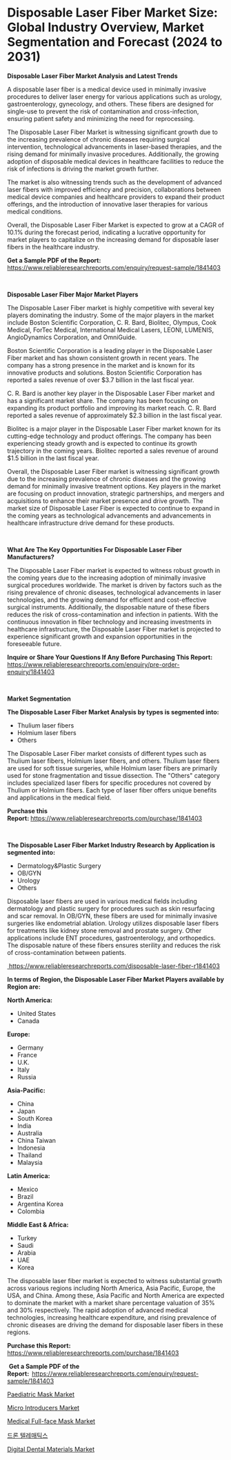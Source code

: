<p><h1>Disposable Laser Fiber Market Size: Global Industry Overview, Market Segmentation and Forecast (2024 to 2031)</h1></p><p><strong>Disposable Laser Fiber Market Analysis and Latest Trends</strong></p>
<p><p>A disposable laser fiber is a medical device used in minimally invasive procedures to deliver laser energy for various applications such as urology, gastroenterology, gynecology, and others. These fibers are designed for single-use to prevent the risk of contamination and cross-infection, ensuring patient safety and minimizing the need for reprocessing.</p><p>The Disposable Laser Fiber Market is witnessing significant growth due to the increasing prevalence of chronic diseases requiring surgical intervention, technological advancements in laser-based therapies, and the rising demand for minimally invasive procedures. Additionally, the growing adoption of disposable medical devices in healthcare facilities to reduce the risk of infections is driving the market growth further.</p><p>The market is also witnessing trends such as the development of advanced laser fibers with improved efficiency and precision, collaborations between medical device companies and healthcare providers to expand their product offerings, and the introduction of innovative laser therapies for various medical conditions.</p><p>Overall, the Disposable Laser Fiber Market is expected to grow at a CAGR of 10.1% during the forecast period, indicating a lucrative opportunity for market players to capitalize on the increasing demand for disposable laser fibers in the healthcare industry.</p></p>
<p><strong>Get a Sample PDF of the Report:&nbsp;</strong> <a href="https://www.reliableresearchreports.com/enquiry/request-sample/1841403">https://www.reliableresearchreports.com/enquiry/request-sample/1841403</a></p>
<p>&nbsp;</p>
<p><strong>Disposable Laser Fiber Major Market Players</strong></p>
<p><p>The Disposable Laser Fiber market is highly competitive with several key players dominating the industry. Some of the major players in the market include Boston Scientific Corporation, C. R. Bard, Biolitec, Olympus, Cook Medical, ForTec Medical, International Medical Lasers, LEONI, LUMENIS, AngioDynamics Corporation, and OmniGuide.</p><p>Boston Scientific Corporation is a leading player in the Disposable Laser Fiber market and has shown consistent growth in recent years. The company has a strong presence in the market and is known for its innovative products and solutions. Boston Scientific Corporation has reported a sales revenue of over $3.7 billion in the last fiscal year.</p><p>C. R. Bard is another key player in the Disposable Laser Fiber market and has a significant market share. The company has been focusing on expanding its product portfolio and improving its market reach. C. R. Bard reported a sales revenue of approximately $2.3 billion in the last fiscal year.</p><p>Biolitec is a major player in the Disposable Laser Fiber market known for its cutting-edge technology and product offerings. The company has been experiencing steady growth and is expected to continue its growth trajectory in the coming years. Biolitec reported a sales revenue of around $1.5 billion in the last fiscal year.</p><p>Overall, the Disposable Laser Fiber market is witnessing significant growth due to the increasing prevalence of chronic diseases and the growing demand for minimally invasive treatment options. Key players in the market are focusing on product innovation, strategic partnerships, and mergers and acquisitions to enhance their market presence and drive growth. The market size of Disposable Laser Fiber is expected to continue to expand in the coming years as technological advancements and advancements in healthcare infrastructure drive demand for these products.</p></p>
<p>&nbsp;</p>
<p><strong>What Are The Key Opportunities For Disposable Laser Fiber Manufacturers?</strong></p>
<p><p>The Disposable Laser Fiber market is expected to witness robust growth in the coming years due to the increasing adoption of minimally invasive surgical procedures worldwide. The market is driven by factors such as the rising prevalence of chronic diseases, technological advancements in laser technologies, and the growing demand for efficient and cost-effective surgical instruments. Additionally, the disposable nature of these fibers reduces the risk of cross-contamination and infection in patients. With the continuous innovation in fiber technology and increasing investments in healthcare infrastructure, the Disposable Laser Fiber market is projected to experience significant growth and expansion opportunities in the foreseeable future.</p></p>
<p><strong>Inquire or Share Your Questions If Any Before Purchasing This Report:</strong> <a href="https://www.reliableresearchreports.com/enquiry/pre-order-enquiry/1841403">https://www.reliableresearchreports.com/enquiry/pre-order-enquiry/1841403</a></p>
<p>&nbsp;</p>
<p><strong>Market Segmentation</strong></p>
<p><strong>The Disposable Laser Fiber Market Analysis by types is segmented into:</strong></p>
<p><ul><li>Thulium laser fibers</li><li>Holmium laser fibers</li><li>Others</li></ul></p>
<p><p>The Disposable Laser Fiber market consists of different types such as Thulium laser fibers, Holmium laser fibers, and others. Thulium laser fibers are used for soft tissue surgeries, while Holmium laser fibers are primarily used for stone fragmentation and tissue dissection. The "Others" category includes specialized laser fibers for specific procedures not covered by Thulium or Holmium fibers. Each type of laser fiber offers unique benefits and applications in the medical field.</p></p>
<p><strong>Purchase this Report:&nbsp;</strong><a href="https://www.reliableresearchreports.com/purchase/1841403">https://www.reliableresearchreports.com/purchase/1841403</a></p>
<p>&nbsp;</p>
<p><strong>The Disposable Laser Fiber Market Industry Research by Application is segmented into:</strong></p>
<p><ul><li>Dermatology&Plastic Surgery</li><li>OB/GYN</li><li>Urology</li><li>Others</li></ul></p>
<p><p>Disposable laser fibers are used in various medical fields including dermatology and plastic surgery for procedures such as skin resurfacing and scar removal. In OB/GYN, these fibers are used for minimally invasive surgeries like endometrial ablation. Urology utilizes disposable laser fibers for treatments like kidney stone removal and prostate surgery. Other applications include ENT procedures, gastroenterology, and orthopedics. The disposable nature of these fibers ensures sterility and reduces the risk of cross-contamination between patients.</p></p>
<p><a href="https://www.reliableresearchreports.com/disposable-laser-fiber-r1841403">&nbsp;https://www.reliableresearchreports.com/disposable-laser-fiber-r1841403</a></p>
<p><strong>In terms of Region, the Disposable Laser Fiber Market Players available by Region are:</strong></p>
<p>
    <p> <strong> North America: </strong>
        <ul>
            <li>United States</li>
            <li>Canada</li>
        </ul>
        </p> 
    <p> <strong> Europe: </strong>
        <ul>
            <li>Germany</li>
            <li>France</li>
            <li>U.K.</li>
            <li>Italy</li>
            <li>Russia</li>
        </ul>
        </p> 
    <p> <strong> Asia-Pacific: </strong>
        <ul>
            <li>China</li>
            <li>Japan</li>
            <li>South Korea</li>
            <li>India</li>
            <li>Australia</li>
            <li>China Taiwan</li>
            <li>Indonesia</li>
            <li>Thailand</li>
            <li>Malaysia</li>
        </ul>
        </p> 
    <p> <strong> Latin America: </strong>
        <ul>
            <li>Mexico</li>
            <li>Brazil</li>
            <li>Argentina Korea</li>
            <li>Colombia</li>
        </ul>
        </p> 
    <p> <strong> Middle East & Africa: </strong>
        <ul>
            <li>Turkey</li>
            <li>Saudi</li>
            <li>Arabia</li>
            <li>UAE</li>
            <li>Korea</li>
        </ul>
    </p>
    </p>
<p><p>The disposable laser fiber market is expected to witness substantial growth across various regions including North America, Asia Pacific, Europe, the USA, and China. Among these, Asia Pacific and North America are expected to dominate the market with a market share percentage valuation of 35% and 30% respectively. The rapid adoption of advanced medical technologies, increasing healthcare expenditure, and rising prevalence of chronic diseases are driving the demand for disposable laser fibers in these regions.</p></p>
<p><strong>Purchase this Report: </strong><a href="https://www.reliableresearchreports.com/purchase/1841403">https://www.reliableresearchreports.com/purchase/1841403</a></p>
<p>&nbsp;<strong>Get a Sample PDF of the Report:&nbsp;&nbsp;</strong><a href="https://www.reliableresearchreports.com/enquiry/request-sample/1841403">https://www.reliableresearchreports.com/enquiry/request-sample/1841403</a></p>
<p><strong></strong></p>
<p><p><a href="https://github.com/santosh758595/Market-Research-Report-List-5/blob/main/paediatric-mask-market.md">Paediatric Mask Market</a></p><p><a href="https://github.com/mbisetmhermsr/Market-Research-Report-List-3/blob/main/micro-introducers-market.md">Micro Introducers Market</a></p><p><a href="https://github.com/eliyamanson4561/Market-Research-Report-List-1/blob/main/medical-full-face-mask-market.md">Medical Full-face Mask Market</a></p><p><a href="https://github.com/muchswr/Market-Research-Report-List-2/blob/main/532573776850.md">드론 텔레매틱스</a></p><p><a href="https://github.com/elizabethdagraca/Market-Research-Report-List-4/blob/main/digital-dental-materials-market.md">Digital Dental Materials Market</a></p></p>